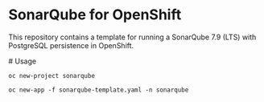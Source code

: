 # SonarQube for OpenShift

This repository contains a template for running a SonarQube 7.9 (LTS) with PostgreSQL persistence in OpenShift.

# Usage

    oc new-project sonarqube

    oc new-app -f sonarqube-template.yaml -n sonarqube

